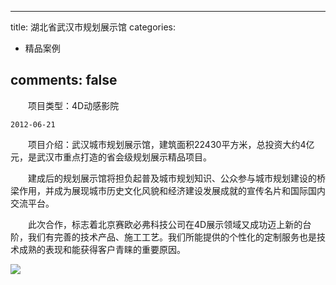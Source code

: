 
---
title: 湖北省武汉市规划展示馆
categories:
- 精品案例

comments: false
---

　　项目类型：4D动感影院

    2012-06-21
  　　项目介绍：武汉城市规划展示馆，建筑面积22430平方米，总投资大约4亿元，是武汉市重点打造的省会级规划展示精品项目。

  　　建成后的规划展示馆将担负起普及城市规划知识、公众参与城市规划建设的桥梁作用，并成为展现城市历史文化风貌和经济建设发展成就的宣传名片和国际国内交流平台。

  　　此次合作，标志着北京赛欧必弗科技公司在4D展示领域又成功迈上新的台阶，我们有完善的技术产品、施工工艺。我们所能提供的个性化的定制服务也是技术成熟的表现和能获得客户青睐的重要原因。


<img src="/css/images/anli/info7.jpg">

